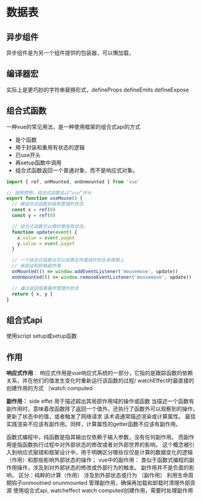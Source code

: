 # 数据表

## 异步组件
异步组件是为另一个组件提供的包装器，可以懒加载，

## 编译器宏
实际上是更巧妙的字符串替换形式，defineProps defineEmits defineExpose

## 组合式函数
一种vue的常见用法，是一种使用框架的组合式api的方式
+ 是个函数
+ 用于封装和重用有状态的逻辑
+ 已use开头
+ 再setup函数中调用
+ 组合式函数返回一个普通对象，而不是响应式对象。
```js
import { ref, onMounted, onUnmounted } from 'vue'

// 按照惯例，组合式函数名以“use”开头
export function useMouse() {
  // 被组合式函数封装和管理的状态
  const x = ref(0)
  const y = ref(0)

  // 组合式函数可以随时更改其状态。
  function update(event) {
    x.value = event.pageX
    y.value = event.pageY
  }

  // 一个组合式函数也可以挂靠在所属组件的生命周期上
  // 来启动和卸载副作用
  onMounted(() => window.addEventListener('mousemove', update))
  onUnmounted(() => window.removeEventListener('mousemove', update))

  // 通过返回值暴露所管理的状态
  return { x, y }
}
```

## 组合式api 
使用script setup或setup函数

## 作用
 **响应式作用**：
 响应式作用是vue响应式系统的一部分，它指的是跟踪函数的依赖关系，并在他们的值发生变化时重新运行该函数的过程/
 watchEffect时最直接的创建作用的方式 （watch  computed


**副作用：** side effet
用于描述超出其局部作用域的操作或函数
当描述一个函数有副作用时，意味着改函数除了返回一个值外，还执行了函数外可以观察到的操作，更新了状态中的值，或者触发了网络请求
该术语通常描述渲染或计算属性。 最佳实践渲染不应该有副作用。同样，计算属性的getter函数不应该有副作用。

函数式编程中，纯函数是指其输出仅依赖于输入参数，没有任何副作用。
而副作用是指函数执行过程中对外部状态的修改或者对外部世界的影响。
这个概念被引入到响应式报错和框架设计中，用于明确区分哪些仅仅是计算的数据变化的逻辑（作用）和那些影响外部状态的操作；
vue中的副作用： 类似于函数式编程的副作用操作，涉及到对外部状态的修改或外部行为的触发。
副作用并不是负面的影响，
区分：纯粹的计算（作用） 涉及到外部状态或行为  （副作用）
利用生命周期钩子onmoutned onunmounted 管理副作用，确保再加载和卸载时清理外部资源
使用组合式api, watcheffect  watch computed创建作用，需要时处理副作用